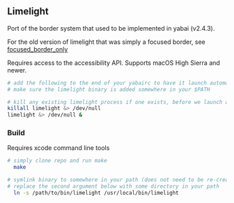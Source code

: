 ## Limelight

Port of the border system that used to be implemented in yabai (v2.4.3).

For the old version of limelight that was simply a focused border, see [focused_border_only](https://github.com/koekeishiya/limelight/tree/focused_border_only)

Requires access to the accessibility API. Supports macOS High Sierra and newer.

```sh
# add the following to the end of your yabairc to have it launch automatically when yabai starts.
# make sure the limelight binary is added somewhere in your $PATH

# kill any existing limelight process if one exists, before we launch a new one
killall limelight &> /dev/null
limelight &> /dev/null &
```

### Build

Requires xcode command line tools

```sh
# simply clone repo and run make
  make

# symlink binary to somewhere in your path (does not need to be re-created after a rebuild)
# replace the second argument below with some directory in your path
  ln -s /path/to/bin/limelight /usr/local/bin/limelight
```
